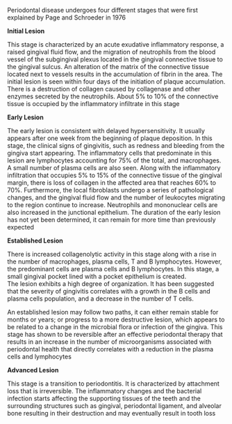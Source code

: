 Periodontal disease undergoes four different stages that were first explained by Page and Schroeder in 1976

**Initial Lesion**

This stage is characterized by an acute exudative inflammatory response, a raised gingival fluid flow, and the migration of neutrophils from the blood vessel of the subgingival plexus located in the gingival connective tissue to the gingival sulcus. An alteration of the matrix of the connective tissue located next to vessels results in the accumulation of fibrin in the area. The initial lesion is seen within four days of the initiation of plaque accumulation. There is a destruction of collagen caused by collagenase and other enzymes secreted by the neutrophils. About 5% to 10% of the connective tissue is occupied by the inflammatory infiltrate in this stage

**Early Lesion**

The early lesion is consistent with delayed hypersensitivity. It usually appears after one week from the beginning of plaque deposition. In this stage, the clinical signs of gingivitis, such as redness and bleeding from the gingiva start appearing. The inflammatory cells that predominate in this lesion are lymphocytes accounting for 75% of the total, and macrophages. A small number of plasma cells are also seen. Along with the inflammatory infiltration that occupies 5% to 15% of the connective tissue of the gingival margin, there is loss of collagen in the affected area that reaches 60% to 70%. Furthermore, the local fibroblasts undergo a series of pathological changes, and the gingival fluid flow and the number of leukocytes migrating to the region continue to increase. Neutrophils and mononuclear cells are also increased in the junctional epithelium. The duration of the early lesion has not yet been determined, it can remain for more time than previously expected

**Established Lesion**

There is increased collagenolytic activity in this stage along with a rise in the number of macrophages, plasma cells, T and B lymphocytes. However, the predominant cells are plasma cells and B lymphocytes. In this stage, a small gingival pocket lined with a pocket epithelium is created. The lesion exhibits a high degree of organization. It has been suggested that the severity of gingivitis correlates with a growth in the B cells and plasma cells population, and a decrease in the number of T cells.

An established lesion may follow two paths, it can either remain stable for months or years; or progress to a more destructive lesion, which appears to be related to a change in the microbial flora or infection of the gingiva. This stage has shown to be reversible after an effective periodontal therapy that results in an increase in the number of microorganisms associated with periodontal health that directly correlates with a reduction in the plasma cells and lymphocytes

**Advanced Lesion**

This stage is a transition to periodontitis. It is characterized by attachment loss that is irreversible. The inflammatory changes and the bacterial infection starts affecting the supporting tissues of the teeth and the surrounding structures such as gingival, periodontal ligament, and alveolar bone resulting in their destruction and may eventually result in tooth loss